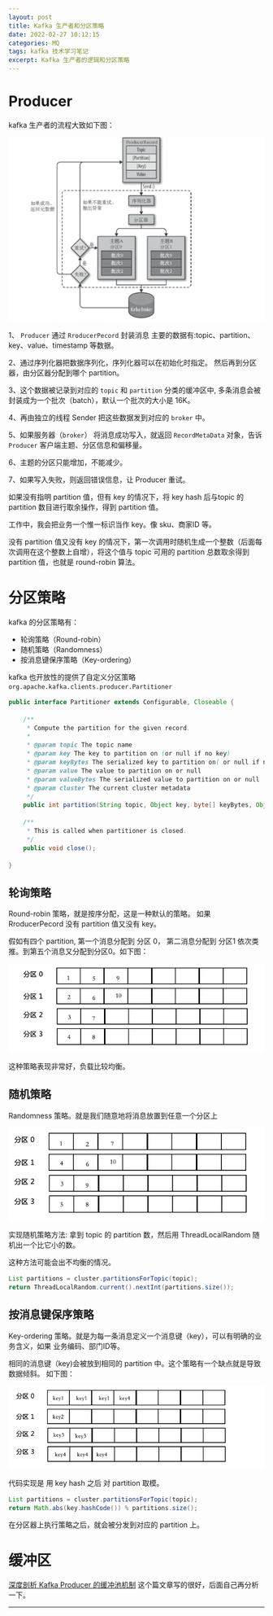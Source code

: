 ```yaml
---
layout: post
title: Kafka 生产者和分区策略
date: 2022-02-27 10:12:15
categories: MQ  
tags: kafka 技术学习笔记
excerpt: Kafka 生产者的逻辑和分区策略
---
```


# Producer

kafka 生产者的流程大致如下图：

![](/assets/mq/kafka-mq-2023-02-17-22-07-19.png)


1、 `Producer` 通过 `RroducerPecord` 封装消息 主要的数据有:topic、partition、key、value、timestamp 等数据。
 
2、通过序列化器把数据序列化，序列化器可以在初始化时指定。 然后再到分区器，由分区器分配到哪个 partition。

3、这个数据被记录到对应的 `topic` 和 `partition` 分类的缓冲区中, 多条消息会被封装成为一个批次（batch），默认一个批次的大小是 16K。 

4、再由独立的线程 Sender 把这些数据发到对应的 `broker` 中。

5、如果服务器（`broker`） 将消息成功写入，就返回 `RecordMetaData` 对象，告诉 `Producer` 客户端主题、分区信息和偏移量。 

6、主题的分区只能增加，不能减少。

7、如果写入失败，则返回错误信息，让 Producer 重试。 

如果没有指明 partition 值，但有 key 的情况下，将 key hash 后与topic 的 partition 数目进行取余操作，得到 partition 值。

工作中，我会把业务一个惟一标识当作 key。像 sku、商家ID 等。 

没有 partition 值又没有 key 的情况下，第一次调用时随机生成一个整数（后面每次调用在这个整数上自增），将这个值与 topic 可用的 partition 总数取余得到 partition 值，也就是 round-robin 算法。


# 分区策略

 kafka 的分区策略有：

 - 轮询策略（Round-robin）
 - 随机策略（Randomness）
 - 按消息键保序策略（Key-ordering）

kafka 也开放性的提供了自定义分区策略 `org.apache.kafka.clients.producer.Partitioner`

```java
public interface Partitioner extends Configurable, Closeable {

    /**
     * Compute the partition for the given record.
     *
     * @param topic The topic name
     * @param key The key to partition on (or null if no key)
     * @param keyBytes The serialized key to partition on( or null if no key)
     * @param value The value to partition on or null
     * @param valueBytes The serialized value to partition on or null
     * @param cluster The current cluster metadata
     */
    public int partition(String topic, Object key, byte[] keyBytes, Object value, byte[] valueBytes, Cluster cluster);

    /**
     * This is called when partitioner is closed.
     */
    public void close();

}

```

## 轮询策略

Round-robin 策略，就是按序分配，这是一种默认的策略。 如果 RroducerPecord 没有 partition 值又没有 key。

假如有四个 partition, 第一个消息分配到 分区 0， 第二消息分配到 分区1 依次类推。到第五个消息又分配到分区0。如下图： 

![](/assets/mq/kafka-mq-2023-02-28-18-05-23.png)

这种策略表现非常好，负载比较均衡。

## 随机策略

Randomness 策略。就是我们随意地将消息放置到任意一个分区上

![](/assets/mq/kafka-mq-2023-02-28-18-16-58.png)

实现随机策略方法: 拿到 topic 的 partition 数，然后用  ThreadLocalRandom 随机出一个比它小的数。

这种方法可能会出不均衡的情况。

```java
List partitions = cluster.partitionsForTopic(topic);
return ThreadLocalRandom.current().nextInt(partitions.size());
```
## 按消息键保序策略

Key-ordering 策略。就是为每一条消息定义一个消息键（key），可以有明确的业务含义，如果 业务编码、部门ID等。 

相同的消息键（key)会被放到相同的 partition 中。这个策略有一个缺点就是导致数据倾斜。 如下图：

![](/assets/mq/kafka-mq-2023-02-28-18-29-52.png)

代码实现是 用 key hash 之后 对 partition 取模。

```java
List partitions = cluster.partitionsForTopic(topic);
return Math.abs(key.hashCode()) % partitions.size();
```
在分区器上执行策略之后，就会被分发到对应的 partition 上。

# 缓冲区 

 [深度剖析 Kafka Producer 的缓冲池机制](https://cloud.tencent.com/developer/article/1698563)
这个篇文章写的很好，后面自己再分析一下。

--- 


